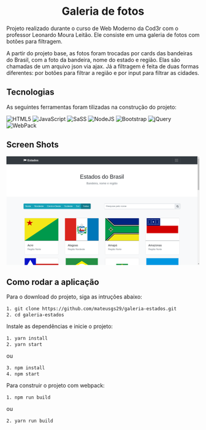 <h1 align="center">Galeria de fotos</h1>

<p>Projeto realizado durante o curso de Web Moderno da Cod3r com o professor Leonardo Moura Leitão.
Ele consiste em uma galeria de fotos com botões para filtragem.</p>

<p>A partir do projeto base, as fotos foram trocadas por cards das bandeiras do Brasil, com a foto da bandeira, nome do estado e região. Elas são chamadas de um arquivo json via ajax. Já a filtragem é feita de duas formas diferentes: por botões para filtrar a região e por input para filtrar as cidades.</p>

## Tecnologias
As seguintes ferramentas foram tilizadas na construção do projeto:

![HTML5](https://img.shields.io/badge/html%205-0D1117?style=for-the-badge&logo=html5&logoColor=white&labelColor=E34F26)
![JavaScript](https://img.shields.io/badge/-JavaScript-0D1117?style=for-the-badge&logo=javascript&logoColor=white&labelColor=F7DF1E)
![SaSS](https://img.shields.io/badge/-SaSS-0D1117?style=for-the-badge&logo=sass&logoColor=white&labelColor=C76494)
![NodeJS](https://img.shields.io/badge/-NodeJS-0D1117?style=for-the-badge&logo=node.js&logoColor=white&labelColor=018233)
![Bootstrap](https://img.shields.io/badge/-Bootstrap-0D1117?style=for-the-badge&logo=bootstrap&logoColor=white&labelColor=533B78)
![jQuery](https://img.shields.io/badge/-jQuery-0D1117?style=for-the-badge&logo=jquery&logoColor=white&labelColor=1066A8)
![WebPack](https://img.shields.io/badge/-Webpack-0D1117?style=for-the-badge&logo=webpack&logoColor=white&labelColor=90CEF1)

## Screen Shots

![Print do site do projeto](print.png)

## Como rodar a aplicação

Para o download do projeto, siga as intruções abaixo:

```
1. git clone https://github.com/mateusgs29/galeria-estados.git
2. cd galeria-estados
```

Instale as dependências e inicie o projeto:

```
1. yarn install
2. yarn start
```

ou

```
3. npm install
4. npm start
```

Para construir o projeto com webpack:

```
1. npm run build
```

ou 

```
2. yarn run build
```
